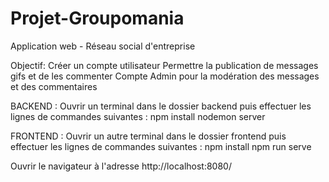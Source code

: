 # Projet-Groupomania

Application web - Réseau social d'entreprise

Objectif:
Créer un compte utilisateur
Permettre la publication de messages gifs et de les commenter
Compte Admin pour la modération des messages et des commentaires

BACKEND : 
Ouvrir un terminal dans le dossier backend puis effectuer les lignes de commandes suivantes :
npm install
nodemon server

FRONTEND : 
Ouvrir un autre terminal dans le dossier frontend puis effectuer les lignes de commandes suivantes :
npm install
npm run serve

Ouvrir le navigateur à l'adresse http://localhost:8080/